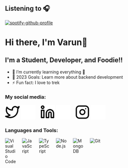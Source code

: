 

## Listening to 🎧

[![spotify-github-profile](https://spotify-github-profile.vercel.app/api/view?uid=31t5d7sptufc5oxds4ihuez57teu&cover_image=true&theme=novatorem&show_offline=false&background_color=121212&interchange=false&bar_color=53b14f&bar_color_cover=false)](https://github.com/kittinan/spotify-github-profile)

</div>


# Hi there, I'm Varun👋 

## I'm a Student, Developer, and Foodie!!

- 🌱 I’m currently learning everything 🤣
- 🥅 2023 Goals: Learn more about backend development
- ⚡ Fun fact: I love to trek

### My social media:


[![website](./img/twitter-light.svg)](https://twitter.com/VarunChodha4)
[![website](./img/twitter-dark.svg)](https://twitter.com/VarunChodha4)
&nbsp;&nbsp;
[![website](./img/linkedin-light.svg)](https://www.linkedin.com/in/varunchodha)
[![website](./img/linkedin-dark.svg)](https://www.linkedin.com/in/varunchodha)
&nbsp;&nbsp;
[![website](./img/instagram-light.svg)](https://www.instagram.com/varunnnnnnnnnnnnnnn/)
[![website](./img/instagram-dark.svg)](https://www.instagram.com/varunnnnnnnnnnnnnnn/)

### Languages and Tools:

<img align="left" alt="Visual Studio Code" width="36px" src="https://cdn.jsdelivr.net/gh/devicons/devicon/icons/vscode/vscode-original.svg" style="padding-right:20px;" />
<img align="left" alt="JavaScript" width="36px" src="https://cdn.jsdelivr.net/gh/devicons/devicon/icons/javascript/javascript-original.svg" style="padding-right:20px;" />
<img align="left" alt="TypeScript" width="36px" src="https://cdn.jsdelivr.net/gh/devicons/devicon/icons/typescript/typescript-original.svg" style="padding-right:20px;" />
<img align="left" alt="Node.js" width="36px" src="https://cdn.jsdelivr.net/gh/devicons/devicon/icons/nodejs/nodejs-original.svg" style="padding-right:20px;" />
<img align="left" alt="MongoDB" width="36px" src="https://cdn.jsdelivr.net/gh/devicons/devicon/icons/mongodb/mongodb-original.svg" style="padding-right:20px;" />
<img align="left" alt="Git" width="36px" src="https://cdn.jsdelivr.net/gh/devicons/devicon/icons/git/git-original.svg" style="padding-right:20px;" />
<img align="left" alt="GitHub" width="36px" src="https://user-images.githubusercontent.com/3369400/139448065-39a229ba-4b06-434b-bc67-616e2ed80c8f.png" style="padding-right:20px; />

</br>
</br>
</br>





